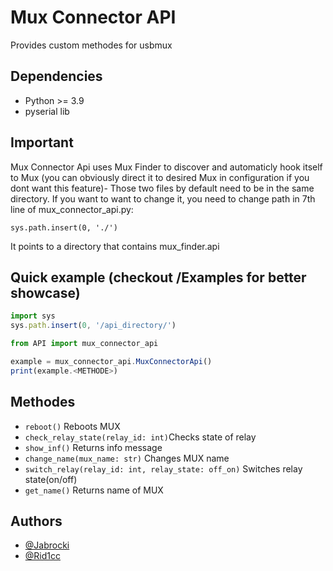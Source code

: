 
# Mux Connector API

Provides custom methodes for usbmux





## Dependencies
- Python >= 3.9
- pyserial lib
## Important

Mux Connector Api uses Mux Finder to discover and automaticly
hook itself to Mux (you can obviously direct it to desired Mux in configuration if you dont want this feature)- Those two files by default need to be in the same
directory. If you want to want to change it, you need to change path in 7th line of mux_connector_api.py:

```sys.path.insert(0, './') ``` 

It points to a directory that contains mux_finder.api
## Quick example (checkout /Examples for better showcase)

```javascript
import sys
sys.path.insert(0, '/api_directory/')

from API import mux_connector_api

example = mux_connector_api.MuxConnectorApi()
print(example.<METHODE>)

```




## Methodes


- ```reboot()``` Reboots MUX
- ```check_relay_state(relay_id: int)```Checks state of relay
- ```show_inf()``` Returns info message
- ```change_name(mux_name: str)``` Changes MUX name
- ```switch_relay(relay_id: int, relay_state: off_on)``` Switches relay state(on/off)
- ```get_name()``` Returns name of MUX

## Authors

- [@Jabrocki](https://www.github.com/Jabrocki)
- [@Rid1cc](https://www.github.com/Rid1cc)
